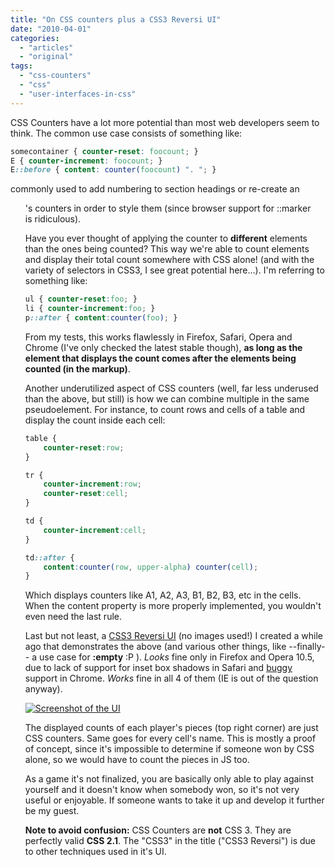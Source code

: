 ```yaml
---
title: "On CSS counters plus a CSS3 Reversi UI"
date: "2010-04-01"
categories:
  - "articles"
  - "original"
tags:
  - "css-counters"
  - "css"
  - "user-interfaces-in-css"
---
```


CSS Counters have a lot more potential than most web developers seem to think. The common use case consists of something like:

```css
somecontainer { counter-reset: foocount; }
Ε { counter-increment: foocount; }
Ε::before { content: counter(foocount) ". "; }
```

commonly used to add numbering to section headings or re-create an <ol>'s counters in order to style them (since browser support for ::marker is ridiculous).

Have you ever thought of applying the counter to **different** elements than the ones being counted? This way we're able to count elements and display their total count somewhere with CSS alone! (and with the variety of selectors in CSS3, I see great potential here...). I'm referring to something like:

```css
ul { counter-reset:foo; }
li { counter-increment:foo; }
p::after { content:counter(foo); }
```

From my tests, this works flawlessly in Firefox, Safari, Opera and Chrome (I've only checked the latest stable though), **as long as the element that displays the count comes after the elements being counted (in the markup)**.

Another underutilized aspect of CSS counters (well, far less underused than the above, but still) is how we can combine multiple in the same pseudoelement. For instance, to count rows and cells of a table and display the count inside each cell:

```css
table {
	counter-reset:row;
}

tr {
	counter-increment:row;
	counter-reset:cell;
}

td {
	counter-increment:cell;
}

td::after {
	content:counter(row, upper-alpha) counter(cell);
}
```

Which displays counters like A1, A2, A3, B1, B2, B3, etc in the cells. When the content property is more properly implemented, you wouldn't even need the last rule.

Last but not least, a [CSS3 Reversi UI](http://lea.verou.me/demos/Reversi/) (no images used!) I created a while ago that demonstrates the above (and various other things, like --finally-- a use case for **:empty** :P ). _Looks_ fine only in Firefox and Opera 10.5, due to lack of support for inset box shadows in Safari and [buggy](https://bugs.webkit.org/show_bug.cgi?id=36939) support in Chrome. _Works_ fine in all 4 of them (IE is out of the question anyway).

[![Screenshot of the UI](http://lea.verou.me/demos/Reversi/screenshot.png "Screenshot from Firefox 3.6")](http://lea.verou.me/demos/Reversi/)

The displayed counts of each player's pieces (top right corner) are just CSS counters. Same goes for every cell's name. This is mostly a proof of concept, since it's impossible to determine if someone won by CSS alone, so we would have to count the pieces in JS too.

As a game it's not finalized, you are basically only able to play against yourself and it doesn't know when somebody won, so it's not very useful or enjoyable. If someone wants to take it up and develop it further be my guest.

**Note to avoid confusion:** CSS Counters are **not** CSS 3. They are perfectly valid **CSS 2.1**. The "CSS3" in the title ("CSS3 Reversi") is due to other techniques used in it's UI.
